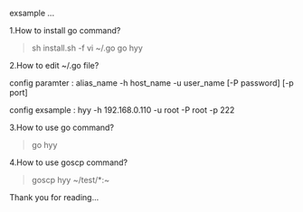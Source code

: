 exsample ... 

1.How to install go command?
> sh install.sh -f
> vi ~/.go
> go hyy

2.How to edit ~/.go file?

config paramter :
    alias_name -h host_name -u user_name [-P password] [-p port]

config exsample :
    hyy -h 192.168.0.110 -u root -P root -p 222

3.How to use go command?
> go hyy

4.How to use goscp command?
> goscp hyy ~/test/*:~

Thank you for reading...
